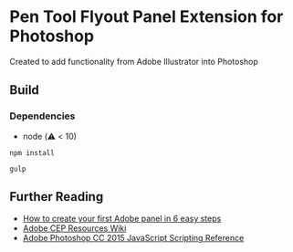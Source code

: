 # Pen Tool Flyout Panel Extension for Photoshop

Created to add functionality from Adobe Illustrator into Photoshop

## Build

### Dependencies

* node (⚠️ < 10)

`npm install`

`gulp`

## Further Reading

* [How to create your first Adobe panel in 6 easy steps](https://medium.com/adobe-io/how-to-create-your-first-adobe-panel-in-6-easy-steps-f8bd4ed5778)
* [Adobe CEP Resources Wiki](https://github.com/Adobe-CEP/CEP-Resources/wiki)
* [Adobe Photoshop CC 2015 JavaScript Scripting Reference](https://wwwimages2.adobe.com/content/dam/acom/en/devnet/photoshop/pdfs/photoshop-cc-javascript-ref-2015.pdf)